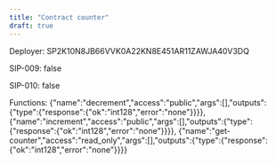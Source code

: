 ```yaml
---
title: "Contract counter"
draft: true
---
```

Deployer: SP2K10N8JB66VVK0A22KN8E451AR11ZAWJA40V3DQ

SIP-009: false

SIP-010: false

Functions:
{"name":"decrement","access":"public","args":[],"outputs":{"type":{"response":{"ok":"int128","error":"none"}}}}, {"name":"increment","access":"public","args":[],"outputs":{"type":{"response":{"ok":"int128","error":"none"}}}}, {"name":"get-counter","access":"read_only","args":[],"outputs":{"type":{"response":{"ok":"int128","error":"none"}}}}
